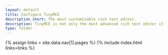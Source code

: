 ```yaml
---
layout: default
title: Configure TinyMCE
description_short: The most customizable rich text editor.
description: TinyMCE is not only the most advanced rich text editor it's also the most customizable.
type: folder
---
```

{% assign links = site.data.nav[1].pages %}
{% include index.html links=links %}
